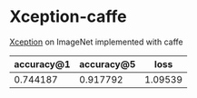 # Xception-caffe
[Xception](https://arxiv.org/abs/1610.02357) on ImageNet implemented with caffe

accuracy@1 | accuracy@5 | loss
--- | --- | ---
0.744187|0.917792|1.09539
